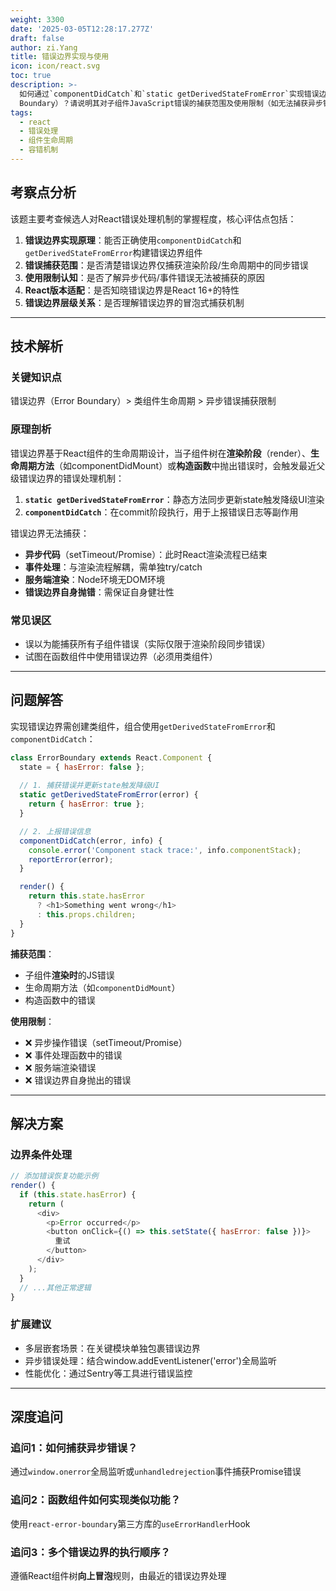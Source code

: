 ```yaml
---
weight: 3300
date: '2025-03-05T12:28:17.277Z'
draft: false
author: zi.Yang
title: 错误边界实现与使用
icon: icon/react.svg
toc: true
description: >-
  如何通过`componentDidCatch`和`static getDerivedStateFromError`实现错误边界（Error
  Boundary）？请说明其对子组件JavaScript错误的捕获范围及使用限制（如无法捕获异步错误）？
tags:
  - react
  - 错误处理
  - 组件生命周期
  - 容错机制
---
```


## 考察点分析

该题主要考查候选人对React错误处理机制的掌握程度，核心评估点包括：

1. **错误边界实现原理**：能否正确使用`componentDidCatch`和`getDerivedStateFromError`构建错误边界组件
2. **错误捕获范围**：是否清楚错误边界仅捕获渲染阶段/生命周期中的同步错误
3. **使用限制认知**：是否了解异步代码/事件错误无法被捕获的原因
4. **React版本适配**：是否知晓错误边界是React 16+的特性
5. **错误边界层级关系**：是否理解错误边界的冒泡式捕获机制

---

## 技术解析

### 关键知识点

错误边界（Error Boundary）> 类组件生命周期 > 异步错误捕获限制

### 原理剖析

错误边界基于React组件的生命周期设计，当子组件树在**渲染阶段**（render）、**生命周期方法**（如componentDidMount）或**构造函数**中抛出错误时，会触发最近父级错误边界的错误处理机制：

1. **`static getDerivedStateFromError`**：静态方法同步更新state触发降级UI渲染
2. **`componentDidCatch`**：在commit阶段执行，用于上报错误日志等副作用

错误边界无法捕获：

- **异步代码**（setTimeout/Promise）：此时React渲染流程已结束
- **事件处理**：与渲染流程解耦，需单独try/catch
- **服务端渲染**：Node环境无DOM环境
- **错误边界自身抛错**：需保证自身健壮性

### 常见误区

- 误以为能捕获所有子组件错误（实际仅限于渲染阶段同步错误）
- 试图在函数组件中使用错误边界（必须用类组件）

---

## 问题解答

实现错误边界需创建类组件，组合使用`getDerivedStateFromError`和`componentDidCatch`：

```javascript
class ErrorBoundary extends React.Component {
  state = { hasError: false };
  
  // 1. 捕获错误并更新state触发降级UI
  static getDerivedStateFromError(error) {
    return { hasError: true };
  }

  // 2. 上报错误信息
  componentDidCatch(error, info) {
    console.error('Component stack trace:', info.componentStack);
    reportError(error);
  }

  render() {
    return this.state.hasError
      ? <h1>Something went wrong</h1>
      : this.props.children;
  }
}
```

**捕获范围**：

- 子组件**渲染时**的JS错误
- 生命周期方法（如`componentDidMount`）
- 构造函数中的错误

**使用限制**：

- ❌ 异步操作错误（setTimeout/Promise）
- ❌ 事件处理函数中的错误
- ❌ 服务端渲染错误
- ❌ 错误边界自身抛出的错误

---

## 解决方案

### 边界条件处理

```javascript
// 添加错误恢复功能示例
render() {
  if (this.state.hasError) {
    return (
      <div>
        <p>Error occurred</p>
        <button onClick={() => this.setState({ hasError: false })}>
          重试
        </button>
      </div>
    );
  }
  // ...其他正常逻辑
}
```

### 扩展建议

- 多层嵌套场景：在关键模块单独包裹错误边界
- 异步错误处理：结合window.addEventListener('error')全局监听
- 性能优化：通过Sentry等工具进行错误监控

---

## 深度追问

### 追问1：如何捕获异步错误？

通过`window.onerror`全局监听或`unhandledrejection`事件捕获Promise错误

### 追问2：函数组件如何实现类似功能？

使用`react-error-boundary`第三方库的`useErrorHandler`Hook

### 追问3：多个错误边界的执行顺序？

遵循React组件树**向上冒泡**规则，由最近的错误边界处理

